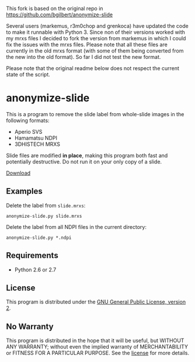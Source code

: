 This fork is based on the original repo in https://github.com/bgilbert/anonymize-slide

Several users (markemus, r3m0chop and grenkoca) have updated the code to make it runnable with Python 3. Since non of their versions worked with my mrxs
files I decided to fork the version from markemus in which I could fix the issues with the mrxs files. Please note that all these files are currently in the
old mrxs format (with some of them being converted from the new into the old format). So far I did not test the new format.

Please note that the original readme below does not respect the current state of the script.



anonymize-slide
===============

This is a program to remove the slide label from whole-slide images in the
following formats:

 * Aperio SVS
 * Hamamatsu NDPI
 * 3DHISTECH MRXS

Slide files are modified **in place**, making this program both fast and
potentially destructive.  Do not run it on your only copy of a slide.

[Download](https://github.com/bgilbert/anonymize-slide/releases)

Examples
--------

Delete the label from `slide.mrxs`:

    anonymize-slide.py slide.mrxs

Delete the label from all NDPI files in the current directory:

    anonymize-slide.py *.ndpi

Requirements
------------

 * Python 2.6 or 2.7

License
-------

This program is distributed under the [GNU General Public License, version
2](COPYING).

No Warranty
-----------

This program is distributed in the hope that it will be useful, but WITHOUT
ANY WARRANTY; without even the implied warranty of MERCHANTABILITY or
FITNESS FOR A PARTICULAR PURPOSE.  See the [license](COPYING) for more
details.
